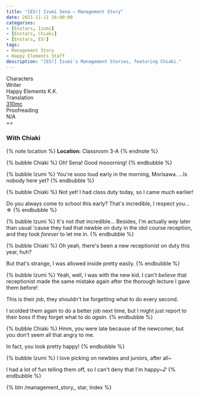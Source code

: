 ```yaml
---
title: "[ES!] Izumi Sena – Management Story"
date: 2021-11-11 16:00:00
categories:
- [Enstars, Izumi]
- [Enstars, Chiaki]
- [Enstars, ES!]
tags:
- Management Story
- Happy Elements Staff
description: "[ES!] Izumi's Management Stories, featuring Chiaki."
---
```

<div class="three-wrapper" style="--storyColor:#965e7d;--storyColor-rgb:150,94,125;--storyColor-h:326.8;--storyColor-s: 23%;--storyColor-l:47.8%;">
    <div class="info-area">
        <div class="info">
            <div class="info-item characters">
                <div class="label">
                    Characters
                </div>
                <div class="value">
                <a href="/categories/Enstars/Izumi" character="Izumi"></a>
                <a href="/categories/Enstars/Chiaki" character="Chiaki"></a>
                </div>
            </div>
            <div class="info-item one">
                <div class="label">
                    Writer
                </div>
                <div class="value">
                    Happy Elements K.K.
                </div>
            </div>
            <div class="info-item two">
                <div class="label">
                    Translation
                </div>
                <div class="value">
                    <a href="/about">310mc</a>
                </div>
            </div>
            <div class="info-item three">
                <div class="label">
                   Proofreading
                </div>
                <div class="value">
                    N/A
                </div>
            </div>
        </div>
    </div>
</div>

<!-- more -->
<link rel="stylesheet" href="">
==

### With Chiaki

{% note location %}
**Location:** Classroom 3-A
{% endnote %}

{% bubble Chiaki %}
Oh! Sena! Good mooorning!
{% endbubble %}

{% bubble Izumi %}
You're sooo loud early in the morning, Morisawa.  …Is nobody here yet?
{% endbubble %}

{% bubble Chiaki %}
Not yet! I had class duty today, so I came much earlier!

Do you always come to school this early? That's incredible, I respect you…☆
{% endbubble %}

{% bubble Izumi %}
It's not *that* incredible… Besides, I'm actually *way* later than usual 'cause they had that newbie on duty in the idol course reception, and they took *forever* to let me in.
{% endbubble %}

{% bubble Chiaki %}
Oh yeah, there's been a new receptionist on duty this year, huh?

But that's strange, I was allowed inside pretty easily.
{% endbubble %}

{% bubble Izumi %}
Yeah, well, I was with the new kid. I can't *believe* that receptionist made the same mistake again after the thorough lecture I gave them before!

This is their <em>job</em>, they shouldn't be forgetting what to do every second.

I scolded them again to do a better job next time, but I might just report to their boss if they forget what to do <em>again</em>.
{% endbubble %}

{% bubble Chiaki %}
Hmm, you were late because of the newcomer, but you don't seem all that angry to me.

In fact, you look pretty happy!
{% endbubble %}

{% bubble Izumi %}
I love picking on newbies and juniors, after all~

I had a lot of fun telling them off, so I can't deny that I'm happy~♪
{% endbubble %}

<div toc>{% btn /management_story,, star, Index %}</div>
